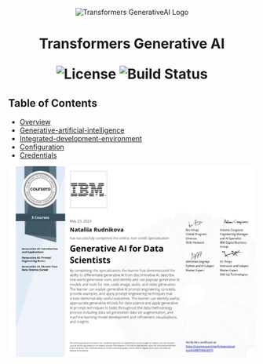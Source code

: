 <p align="center">
  <img src="logo.png" alt="Transformers GenerativeAI Logo" width="100">
</p>

<h1 align="center"> Transformers Generative AI </h>

<p align="center">
  <img alt="License" src="https://img.shields.io/badge/license-Apache%202.0-blue.svg">
  <img alt="Build Status" src="https://img.shields.io/badge/build-passing-teal.svg">
</p>

## Table of Contents

- [Overview](#overview)
- [Generative-artificial-intelligence](#Generative-artificial-intelligence)
- [Integrated-development-environment](#integrated-development-environment)
- [Configuration](#configuration)
- [Credentials](#credentials)

<p align="center">
  <img src="Generative AI for Data Scientists A5MR7HNS3DYX.jpg" alt="Generative AI Logo" width="825">
</p>